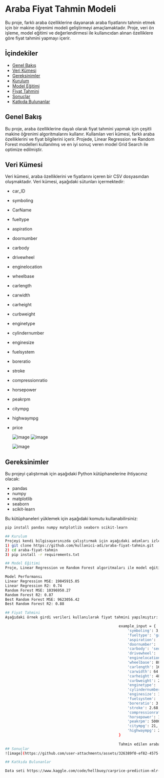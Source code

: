 # Araba Fiyat Tahmin Modeli

Bu proje, farklı araba özelliklerine dayanarak araba fiyatlarını tahmin etmek için bir makine öğrenimi modeli geliştirmeyi amaçlamaktadır. Proje, veri ön işleme, model eğitimi ve değerlendirmesi ile kullanıcıdan alınan özelliklere göre fiyat tahmini yapmayı içerir.

## İçindekiler
- [Genel Bakış](#genel-bakış)
- [Veri Kümesi](#veri-kümesi)
- [Gereksinimler](#gereksinimler)
- [Kurulum](#kurulum)
- [Model Eğitimi](#model-eğitimi)
- [Fiyat Tahmini](#fiyat-tahmini)
- [Sonuçlar](#sonuçlar)
- [Katkıda Bulunanlar](#katkıda-bulunanlar)

## Genel Bakış
Bu proje, araba özelliklerine dayalı olarak fiyat tahmini yapmak için çeşitli makine öğrenimi algoritmalarını kullanır. Kullanılan veri kümesi, farklı araba özelliklerini ve fiyat bilgilerini içerir. Projede, Linear Regression ve Random Forest modelleri kullanılmış ve en iyi sonuç veren model Grid Search ile optimize edilmiştir.

## Veri Kümesi
Veri kümesi, araba özelliklerini ve fiyatlarını içeren bir CSV dosyasından oluşmaktadır. Veri kümesi, aşağıdaki sütunları içermektedir:

- car_ID
- symboling
- CarName
- fueltype
- aspiration
- doornumber
- carbody
- drivewheel
- enginelocation
- wheelbase
- carlength
- carwidth
- carheight
- curbweight
- enginetype
- cylindernumber
- enginesize
- fuelsystem
- boreratio
- stroke
- compressionratio
- horsepower
- peakrpm
- citympg
- highwaympg
- price

  ![image](https://github.com/user-attachments/assets/1dfec23e-d23b-40b2-b9ba-e20fe55de689)           ![image](https://github.com/user-attachments/assets/1f46da0f-5ef5-4063-ba0a-a4598a7731b1)


  ![image](https://github.com/user-attachments/assets/74e06994-a87c-42d2-90e5-8309cad068b7)

                                       


## Gereksinimler
Bu projeyi çalıştırmak için aşağıdaki Python kütüphanelerine ihtiyacınız olacak:

- pandas
- numpy
- matplotlib
- seaborn
- scikit-learn

Bu kütüphaneleri yüklemek için aşağıdaki komutu kullanabilirsiniz:
```bash
pip install pandas numpy matplotlib seaborn scikit-learn

## Kurulum
Projeyi kendi bilgisayarınızda çalıştırmak için aşağıdaki adımları izleyin:
1) git clone https://github.com/kullanici-adi/araba-fiyat-tahmin.git
2) cd araba-fiyat-tahmin
3) pip install -r requirements.txt

## Model Eğitimi
Proje, Linear Regression ve Random Forest algoritmaları ile model eğitimi yapmaktadır. Ayrıca, Grid Search kullanılarak Random Forest modelinin hiperparametreleri optimize edilmiştir.

Model Performansı
Linear Regression MSE: 19845915.05
Linear Regression R2: 0.74
Random Forest MSE: 10396950.27
Random Forest R2: 0.87
Best Random Forest MSE: 9623056.42
Best Random Forest R2: 0.88

## Fiyat Tahmini
Aşağıdaki örnek girdi verileri kullanılarak fiyat tahmini yapılmıştır:

                                                    example_input = {
                                                        'symboling': 3,
                                                        'fueltype': 'gas',
                                                        'aspiration': 'std',
                                                        'doornumber': 'four',
                                                        'carbody': 'sedan',
                                                        'drivewheel': 'fwd',
                                                        'enginelocation': 'front',
                                                        'wheelbase': 88.6,
                                                        'carlength': 168.8,
                                                        'carwidth': 64.1,
                                                        'carheight': 48.8,
                                                        'curbweight': 2548,
                                                        'enginetype': 'dohc',
                                                        'cylindernumber': 'four',
                                                        'enginesize': 130,
                                                        'fuelsystem': 'mpfi',
                                                        'boreratio': 3.47,
                                                        'stroke': 2.68,
                                                        'compressionratio': 9.0,
                                                        'horsepower': 111,
                                                        'peakrpm': 5000,
                                                        'citympg': 21,
                                                        'highwaympg': 27
                                                    }
                                                    
                                                    Tahmin edilen araba fiyatı: $13207.13
## Sonuçlar
![image](https://github.com/user-attachments/assets/326389f0-ef82-4575-a899-ce0a26d8553d)

## Katkıda Bulunanlar

Data seti https://www.kaggle.com/code/hellbuoy/carprice-prediction-mlr-rfe-vif/input   linkinden aldık



